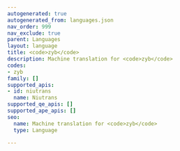 ```yaml
---
autogenerated: true
autogenerated_from: languages.json
nav_order: 999
nav_exclude: true
parent: Languages
layout: language
title: <code>zyb</code>
description: Machine translation for <code>zyb</code>
codes:
- zyb
family: []
supported_apis:
- id: niutrans
  name: Niutrans
supported_qe_apis: []
supported_ape_apis: []
seo:
  name: Machine translation for <code>zyb</code>
  type: Language

---
```


